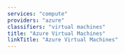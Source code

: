 ```yaml
---
services: "compute"
providers: "azure"
classifiers: "virtual machines"
title: "Azure Virtual Machines"
linkTitle: "Azure Virtual Machines"
---
```

